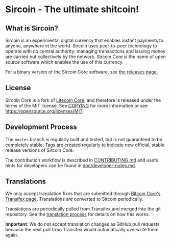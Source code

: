 Sircoin - The ultimate shitcoin!
=====================================


What is Sircoin?
----------------

Sircoin is an experimental digital currency that enables instant payments to
anyone, anywhere in the world. Sircoin uses peer-to-peer technology to operate
with no central authority: managing transactions and issuing money are carried
out collectively by the network. Sircoin Core is the name of open source
software which enables the use of this currency.

For a binary version of the Sircoin Core software, see [the releases page.](https://github.com/sys-256/sircoin/releases)

License
-------

Sircoin Core is a fork of [Litecoin Core](https://github.com/litecoin-project/sircoin), and therefore is released under the terms of the MIT license. See [COPYING](COPYING) for more
information or see https://opensource.org/licenses/MIT.

Development Process
-------------------

The `master` branch is regularly built and tested, but is not guaranteed to be
completely stable. [Tags](https://github.com/sys-256/sircoin/tags) are created
regularly to indicate new official, stable release versions of Sircoin Core.

The contribution workflow is described in [CONTRIBUTING.md](CONTRIBUTING.md)
and useful hints for developers can be found in [doc/developer-notes.md](doc/developer-notes.md).

Translations
------------

We only accept translation fixes that are submitted through [Bitcoin Core's Transifex page](https://www.transifex.com/projects/p/bitcoin/).
Translations are converted to Sircoin periodically.

Translations are periodically pulled from Transifex and merged into the git repository. See the
[translation process](doc/translation_process.md) for details on how this works.

**Important**: We do not accept translation changes as GitHub pull requests because the next
pull from Transifex would automatically overwrite them again.
